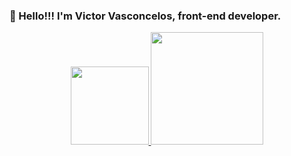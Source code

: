 ### 🖖 Hello!!! I'm Victor Vasconcelos, front-end developer.
<div align="center">
  <a href="https://github.com/vicTor8g">
      <img height="125em" src="https://github-readme-stats.vercel.app/api/top-langs/?username=vicTor8g&layout=compact&langs_count=7&theme=dracula"/>
  <img height="180em" src="https://github-readme-stats.vercel.app/api?username=vicTor8g&show_icons=true&theme=dracula&include_all_commits=true&count_private=tru«"/>
</div>
